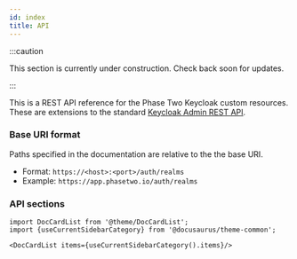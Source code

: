 ```yaml
---
id: index
title: API
---
```


:::caution

This section is currently under construction. Check back soon for updates.

:::

This is a REST API reference for the Phase Two Keycloak custom resources. These are extensions to the standard [Keycloak Admin REST API](https://www.keycloak.org/docs-api/17.0/rest-api/index.html).
    
### Base URI format
Paths specified in the documentation are relative to the the base URI.
- Format: `https://<host>:<port>/auth/realms`
- Example: `https://app.phasetwo.io/auth/realms`
    
### API sections
```mdx-code-block
import DocCardList from '@theme/DocCardList';
import {useCurrentSidebarCategory} from '@docusaurus/theme-common';

<DocCardList items={useCurrentSidebarCategory().items}/>
```
